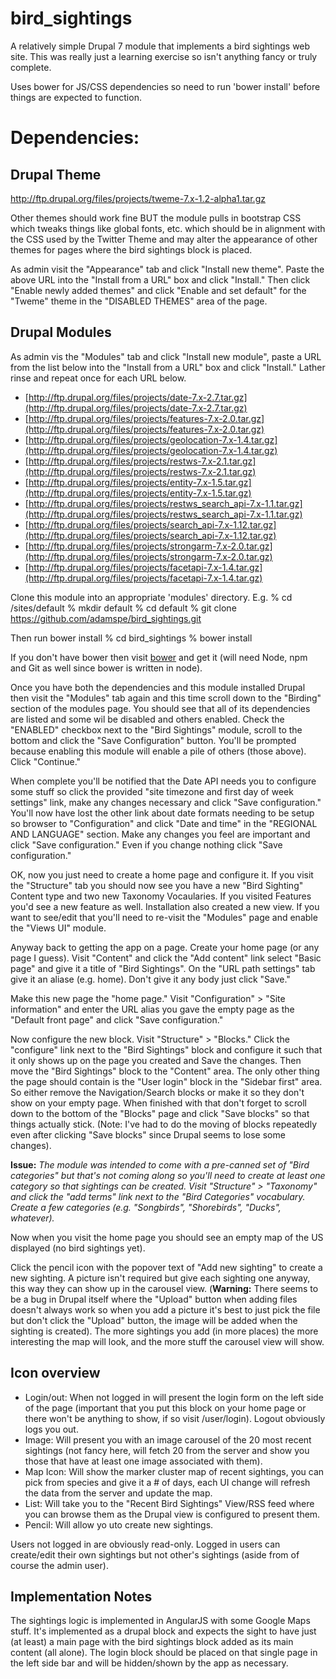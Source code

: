 # bird_sightings

A relatively simple Drupal 7 module that implements a bird sightings web site.
This was really just a learning exercise so isn't anything fancy or truly
complete.

Uses bower for JS/CSS dependencies so need to run 'bower install' before
things are expected to function.

# Dependencies:
## Drupal Theme
http://ftp.drupal.org/files/projects/tweme-7.x-1.2-alpha1.tar.gz

Other themes should work fine BUT the module pulls in bootstrap CSS which tweaks things like
global fonts, etc. which should be in alignment with the CSS used by the Twitter Theme and
may alter the appearance of other themes for pages where the bird sightings block is placed.

As admin visit the "Appearance" tab and click "Install new theme".  Paste the above URL into the
"Install from a URL" box and click "Install."  Then click "Enable newly added themes" and click
"Enable and set default" for the "Tweme" theme in the "DISABLED THEMES" area of the page.

## Drupal Modules
As admin vis the "Modules" tab and click "Install new module", paste a URL from the list below into
the "Install from a URL" box and click "Install."  Lather rinse and repeat once for each URL below.

- [http://ftp.drupal.org/files/projects/date-7.x-2.7.tar.gz](http://ftp.drupal.org/files/projects/date-7.x-2.7.tar.gz)
- [http://ftp.drupal.org/files/projects/features-7.x-2.0.tar.gz](http://ftp.drupal.org/files/projects/features-7.x-2.0.tar.gz)
- [http://ftp.drupal.org/files/projects/geolocation-7.x-1.4.tar.gz](http://ftp.drupal.org/files/projects/geolocation-7.x-1.4.tar.gz)
- [http://ftp.drupal.org/files/projects/restws-7.x-2.1.tar.gz](http://ftp.drupal.org/files/projects/restws-7.x-2.1.tar.gz)
- [http://ftp.drupal.org/files/projects/entity-7.x-1.5.tar.gz](http://ftp.drupal.org/files/projects/entity-7.x-1.5.tar.gz)
- [http://ftp.drupal.org/files/projects/restws_search_api-7.x-1.1.tar.gz](http://ftp.drupal.org/files/projects/restws_search_api-7.x-1.1.tar.gz)
- [http://ftp.drupal.org/files/projects/search_api-7.x-1.12.tar.gz](http://ftp.drupal.org/files/projects/search_api-7.x-1.12.tar.gz)
- [http://ftp.drupal.org/files/projects/strongarm-7.x-2.0.tar.gz](http://ftp.drupal.org/files/projects/strongarm-7.x-2.0.tar.gz)
- [http://ftp.drupal.org/files/projects/facetapi-7.x-1.4.tar.gz](http://ftp.drupal.org/files/projects/facetapi-7.x-1.4.tar.gz)

Clone this module into an appropriate 'modules' directory.
E.g.
	% cd <drupal htdocs>/sites/default
	% mkdir default
	% cd default
	% git clone https://github.com/adamspe/bird_sightings.git

Then run bower install
	% cd bird_sightings
	% bower install

If you don't have bower then visit [bower](http://bower.io/) and get it (will need Node, npm and Git as well since
bower is written in node).

Once you have both the dependencies and this module installed Drupal then visit the
"Modules" tab again and this time scroll down to the "Birding" section of the modules page.
You should see that all of its dependencies are listed and some wil be disabled and others enabled. 
Check the "ENABLED" checkbox next to the "Bird Sightings" module, scroll to the bottom and
click the "Save Configuration" button.  You'll be prompted because enabling this module will enable
a pile of others (those above).  Click "Continue."

When complete you'll be notified that the Date API needs you to configure some stuff so click the
provided "site timezone and first day of week settings" link, make any changes necessary and click
"Save configuration."  You'll now have lost the other link about date formats needing to be setup so
browser to "Configuration" and click "Date and time" in the "REGIONAL AND LANGUAGE" section.  Make
any changes you feel are important and click "Save configuration."  Even if you change nothing click
"Save configuration."

OK, now you just need to create a home page and configure it.  If you visit the "Structure" tab you should
now see you have a new "Bird Sighting" Content type and two new Taxonomy Vocaularies.  If you visited Features
you'd see a new feature as well.  Installation also created a new view.  If you want to see/edit that you'll
need to re-visit the "Modules" page and enable the "Views UI" module.

Anyway back to getting the app on a page.  Create your home page (or any page I guess).
Visit "Content" and click the "Add content" link select "Basic page" and give it a title of 
"Bird Sightings".  On the "URL path settings" tab give it an aliase (e.g. home).
Don't give it any body just click "Save."

Make this new page the "home page."  Visit "Configuration" > "Site information" and enter the URL alias
you gave the empty page as the "Default front page" and click "Save configuration."

Now configure the new block.  Visit "Structure" > "Blocks."  Click the "configure" link next to the "Bird Sightings"
block and configure it such that it only shows up on the page you created and Save the changes.  Then move the
"Bird Sightings" block to the "Content" area.  The only other thing the page should contain is the "User login"
block in the "Sidebar first" area.  So either remove the Navigation/Search blocks or make it so they don't show
on your empty page.  When finished with that don't forget to scroll down to the bottom of the "Blocks" page and
click "Save blocks" so that things actually stick. (Note: I've had to do the moving of blocks repeatedly even after
clicking "Save blocks" since Drupal seems to lose some changes).

**Issue:** _The module was intended to come with a pre-canned set of "Bird categories" but that's not coming along so you'll
need to create at least one category so that sightings can be created.  Visit "Structure" > "Taxonomy" and click the
"add terms" link next to the "Bird Categories" vocabulary.  Create a few categories (e.g. "Songbirds", "Shorebirds", "Ducks",
whatever)._

Now when you visit the home page you should see an empty map of the US displayed (no bird sightings yet).

Click the pencil icon with the popover text of "Add new sighting" to create a new sighting.  A picture isn't required
but give each sighting one anyway, this way they can show up in the carousel view.  (**Warning:** There seems to be a bug
in Drupal itself where the "Upload" button when adding files doesn't always work so when you add a picture it's best
to just pick the file but don't click the "Upload" button, the image will be added when the sighting is created).  The more
sightings you add (in more places) the more interesting the map will look, and the more stuff the carousel view will show.

## Icon overview
- Login/out: When not logged in will present the login form on the left side of the page (important that you put this block
on your home page or there won't be anything to show, if so visit /user/login).  Logout obviously logs you out.
- Image: Will present you with an image carousel of the 20 most recent sightings (not fancy here, will fetch 20 from the server
and show you those that have at least one image associated with them).
- Map Icon: Will show the marker cluster map of recent sightings, you can pick from species and give it a # of days, each UI change
will refresh the data from the server and update the map.
- List: Will take you to the "Recent Bird Sightings" View/RSS feed where you can browse them as the Drupal view is configured to
present them.
- Pencil: Will allow yo uto create new sightings.

Users not logged in are obviously read-only.  Logged in users can create/edit their own sightings but not other's sightings
(aside from of course the admin user).

## Implementation Notes
The sightings logic is implemented in AngularJS with some Google Maps stuff.
It's implemented as a drupal block and expects the sight to have just (at least)
a main page with the bird sightings block added as its main content (all alone).
The login block should be placed on that single page in the left side bar and will
be hidden/shown by the app as necessary.

